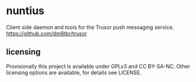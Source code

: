 nuntius
=======

Client side daemon and tools for the Trusor push messaging service.
https://github.com/dm8tbr/trusor

licensing
---------
Provisionally this project is available under GPLv3 and CC BY-SA-NC.
Other licensing options are available, for details see LICENSE.
